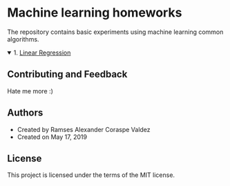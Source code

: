 # Machine learning homeworks
The repository contains basic experiments using machine learning common algorithms.
<details open>
<summary>1. <a href="https://wittline.github.io/Machine_Learning/Pages/Linear_regression.html" >Linear Regression</a></summary>
</details>


## Contributing and Feedback
Hate me more :)

## Authors
- Created by Ramses Alexander Coraspe Valdez
- Created on May 17, 2019

## License
This project is licensed under the terms of the MIT license.

